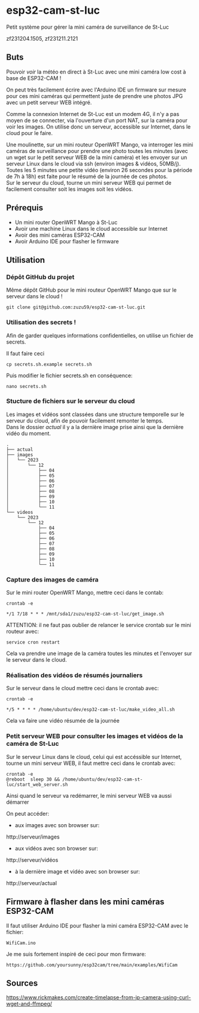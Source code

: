 # esp32-cam-st-luc
Petit système pour gérer la mini caméra de surveillance de St-Luc

zf231204.1505, zf231211.2121



## Buts
Pouvoir *voir* la météo en direct à St-Luc avec une mini caméra low cost à base de ESP32-CAM !

On peut très facilement écrire avec l'Arduino IDE un firmware sur mesure pour ces mini caméras qui permettent juste de prendre une photos JPG avec un petit serveur WEB intégré.

Comme la connexion Internet de St-Luc est un modem 4G, il n'y a pas moyen de se connecter, via l'ouverture d'un port NAT, sur la caméra pour voir les images. On utilise donc un serveur, 
accessible sur Internet, dans le cloud pour le faire.

Une moulinette, sur un mini routeur OpenWRT Mango, va interroger les mini caméras de surveillance pour prendre une photo toutes les minutes (avec un wget sur le petit serveur WEB de la mini 
caméra) et les envoyer sur un serveur Linux dans le cloud via ssh (environ images & vidéos, 50MB/j).<br>
Toutes les 5 minutes une petite vidéo (environ 26 secondes pour la période de 7h à 18h) est faite pour le résumé de la journée de ces photos.<br>
Sur le serveur du cloud, tourne un mini serveur WEB qui permet de facilement consulter soit les images soit les vidéos.



## Prérequis
* Un mini router OpenWRT Mango à St-Luc
* Avoir une machine Linux dans le cloud accessible sur Internet
* Avoir des mini caméras ESP32-CAM
* Avoir Arduino IDE pour flasher le firmware



## Utilisation
### Dépôt GitHub du projet
Même dépôt GitHub pour le mini routeur OpenWRT Mango que sur le serveur dans le cloud !

```
git clone git@github.com:zuzu59/esp32-cam-st-luc.git
```



### Utilisation des secrets !
Afin de garder quelques informations confidentielles, on utilise un fichier de secrets.

Il faut faire ceci

```
cp secrets.sh.example secrets.sh
```

Puis modifier le fichier secrets.sh en conséquence:

```
nano secrets.sh
```


### Stucture de fichiers sur le serveur du cloud
Les images et vidéos sont classées dans une structure temporelle sur le serveur du cloud, afin de pouvoir facilement remonter le temps.<br>
Dans le dossier *actual* il y a la dernière image prise ainsi que la dernière vidéo du moment.

```
.
├── actual
├── images
│   └── 2023
│       └── 12
│           ├── 04
│           ├── 05
│           ├── 06
│           ├── 07
│           ├── 08
│           ├── 09
│           ├── 10
│           └── 11
└── videos
    └── 2023
        └── 12
            ├── 04
            ├── 05
            ├── 06
            ├── 07
            ├── 08
            ├── 09
            ├── 10
            └── 11
```



### Capture des images de caméra

Sur le mini router OpenWRT Mango, mettre ceci dans le contab:

```
crontab -e

*/1 7/18 * * * /mnt/sda1/zuzu/esp32-cam-st-luc/get_image.sh
```

ATTENTION: il ne faut pas oublier de relancer le service crontab sur le mini routeur avec:

```
service cron restart
```

Cela va prendre une image de la caméra toutes les minutes et l'envoyer sur le serveur dans le cloud.



### Réalisation des vidéos de résumés journaliers
Sur le serveur dans le cloud mettre ceci dans le crontab avec:

```
crontab -e

*/5 * * * * /home/ubuntu/dev/esp32-cam-st-luc/make_video_all.sh
```
Cela va faire une vidéo résumée de la journée



### Petit serveur WEB pour consulter les images et vidéos de la caméra de St-Luc
Sur le serveur Linux dans le cloud, celui qui est accéssible sur Internet, tourne un mini serveur WEB, il faut mettre ceci dans le crontab avec:

```
crontab -e
@reboot  sleep 30 && /home/ubuntu/dev/esp32-cam-st-luc/start_web_server.sh
```

Ainsi quand le serveur va redémarrer, le mini serveur WEB va aussi démarrer

On peut accéder:

* aux images avec son browser sur:

http://serveur/images

* aux vidéos avec son browser sur:

http://serveur/vidéos

* à la dernière image et vidéo avec son browser sur:

http://serveur/actual



## Firmware à flasher dans les mini caméras ESP32-CAM
Il faut utiliser Arduino IDE pour flasher la mini caméra ESP32-CAM avec le fichier:

```
WifiCam.ino
```

Je me suis fortement inspiré de ceci pour mon firmware:

```
https://github.com/yoursunny/esp32cam/tree/main/examples/WifiCam
```



## Sources
https://www.rickmakes.com/create-timelapse-from-ip-camera-using-curl-wget-and-ffmpeg/
